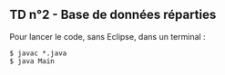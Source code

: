 ## TD n°2 - Base de données réparties

Pour lancer le code, sans Eclipse, dans un terminal :

~~~
$ javac *.java
$ java Main
~~~
